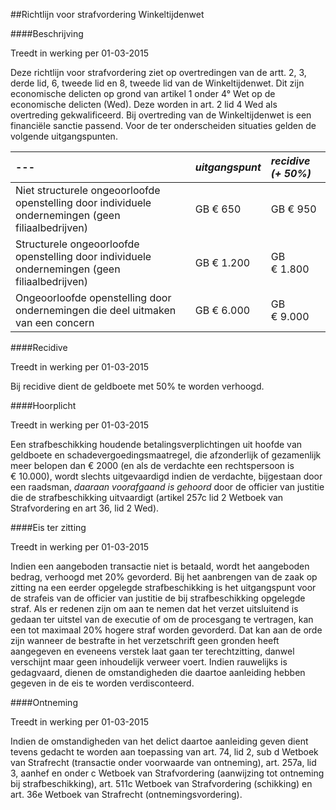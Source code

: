 <meta http-equiv='Content-Type' content='text/html; charset=utf-8' />

##Richtlijn voor strafvordering Winkeltijdenwet

####Beschrijving

Treedt in werking per 01-03-2015 

Deze richtlijn voor strafvordering ziet op overtredingen van de artt. 2, 3, derde lid, 6, tweede lid en 8, tweede lid van de Winkeltijdenwet. Dit zijn economische delicten op grond van artikel 1 onder 4° Wet op de economische delicten (Wed). Deze worden in art. 2 lid 4 Wed als overtreding gekwalificeerd. Bij overtreding van de Winkeltijdenwet is een financiële sanctie passend. Voor de ter onderscheiden situaties gelden de volgende uitgangspunten.  

|--- |  *uitgangspunt*   |  *recidive (+ 50%)*   |
|:---|:---|:---|
| Niet structurele ongeoorloofde openstelling  door individuele ondernemingen (geen filiaalbedrijven)  | GB € 650  | GB € 950  |
| Structurele ongeoorloofde openstelling  door individuele ondernemingen (geen filiaalbedrijven)  | GB € 1.200  | GB € 1.800  |
| Ongeoorloofde openstelling  door ondernemingen die deel uitmaken van een concern  | GB € 6.000  | GB € 9.000  |

####Recidive

Treedt in werking per 01-03-2015 

Bij recidive dient de geldboete met 50% te worden verhoogd.    

####Hoorplicht

Treedt in werking per 01-03-2015 

Een strafbeschikking houdende betalingsverplichtingen uit hoofde van geldboete en schadevergoedingsmaatregel, die afzonderlijk of gezamenlijk meer belopen dan € 2000 (en als de verdachte een rechtspersoon is € 10.000), wordt slechts uitgevaardigd indien de verdachte, bijgestaan door een raadsman, *daaraan voorafgaand is gehoord* door de officier van justitie die de strafbeschikking uitvaardigt (artikel 257c lid 2 Wetboek van Strafvordering en art 36, lid 2 Wed).    

####Eis ter zitting

Treedt in werking per 01-03-2015 

Indien een aangeboden transactie niet is betaald, wordt het aangeboden bedrag, verhoogd met 20% gevorderd. Bij het aanbrengen van de zaak op zitting na een eerder opgelegde strafbeschikking is het uitgangspunt voor de strafeis van de officier van justitie de bij strafbeschikking opgelegde straf. Als er redenen zijn om aan te nemen dat het verzet uitsluitend is gedaan ter uitstel van de executie of om de procesgang te vertragen, kan een tot maximaal 20% hogere straf worden gevorderd. Dat kan aan de orde zijn wanneer de bestrafte in het verzetschrift geen gronden heeft aangegeven en eveneens verstek laat gaan ter terechtzitting, danwel verschijnt maar geen inhoudelijk verweer voert. Indien rauwelijks is gedagvaard, dienen de omstandigheden die daartoe aanleiding hebben gegeven in de eis te worden verdisconteerd.    

####Ontneming

Treedt in werking per 01-03-2015 

Indien de omstandigheden van het delict daartoe aanleiding geven dient tevens gedacht te worden aan toepassing van art. 74, lid 2, sub d Wetboek van Strafrecht (transactie onder voorwaarde van ontneming), art. 257a, lid 3, aanhef en onder c Wetboek van Strafvordering (aanwijzing tot ontneming bij strafbeschikking), art. 511c Wetboek van Strafvordering (schikking) en art. 36e Wetboek van Strafrecht (ontnemingsvordering).     
